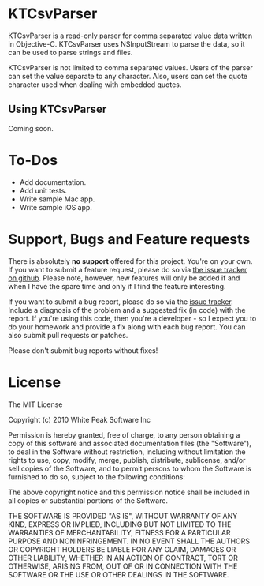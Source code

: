 # KTCsvParser

KTCsvParser is a read-only parser for comma separated value data written in Objective-C. KTCsvParser uses NSInputStream to parse the data, so it can be used to parse strings and files.

KTCsvParser is not limited to comma separated values. Users of the parser can set the value separate to any character. Also, users can set the quote character used when dealing with embedded quotes.

## Using KTCsvParser

Coming soon.

# To-Dos

* Add documentation.
* Add unit tests.
* Write sample Mac app.
* Write sample iOS app.

# Support, Bugs and Feature requests

There is absolutely **no support** offered for this project. You're on your own. If you want to submit a feature request, please do so via [the issue tracker on github](http://github.com/kirbyt/KTCsvParser/issues). Please note, however, new features will only be added if and when I have the spare time and only if I find the feature interesting.

If you want to submit a bug report, please do so via the [issue tracker](http://github.com/kirbyt/KTCsvParser/issues). Include a diagnosis of the problem and a suggested fix (in code) with the report. If you're using this code, then you're a developer - so I expect you to do your homework and provide a fix along with each bug report. You can also submit pull requests or patches.

Please don't submit bug reports without fixes!

# License

The MIT License

Copyright (c) 2010 White Peak Software Inc

Permission is hereby granted, free of charge, to any person obtaining a copy
of this software and associated documentation files (the "Software"), to deal
in the Software without restriction, including without limitation the rights
to use, copy, modify, merge, publish, distribute, sublicense, and/or sell
copies of the Software, and to permit persons to whom the Software is
furnished to do so, subject to the following conditions:

The above copyright notice and this permission notice shall be included in
all copies or substantial portions of the Software.

THE SOFTWARE IS PROVIDED "AS IS", WITHOUT WARRANTY OF ANY KIND, EXPRESS OR
IMPLIED, INCLUDING BUT NOT LIMITED TO THE WARRANTIES OF MERCHANTABILITY,
FITNESS FOR A PARTICULAR PURPOSE AND NONINFRINGEMENT. IN NO EVENT SHALL THE
AUTHORS OR COPYRIGHT HOLDERS BE LIABLE FOR ANY CLAIM, DAMAGES OR OTHER
LIABILITY, WHETHER IN AN ACTION OF CONTRACT, TORT OR OTHERWISE, ARISING FROM,
OUT OF OR IN CONNECTION WITH THE SOFTWARE OR THE USE OR OTHER DEALINGS IN
THE SOFTWARE.